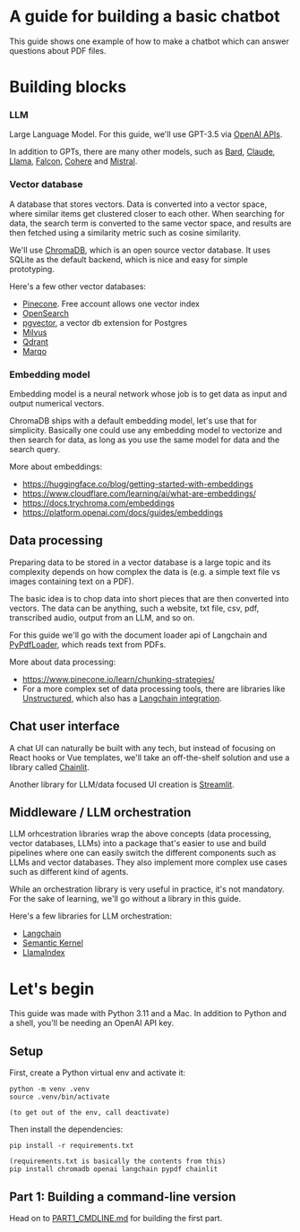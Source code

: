 # A guide for building a basic chatbot

This guide shows one example of how to make a chatbot which can answer questions about PDF files.

# Building blocks

### LLM

Large Language Model. For this guide, we'll use GPT-3.5 via [OpenAI APIs](https://platform.openai.com/docs/api-reference).

In addition to GPTs, there are many other models, such as [Bard](https://bard.google.com), [Claude](https://www.anthropic.com/product), [Llama](https://ai.meta.com/llama/), [Falcon](https://falconllm.tii.ae/), [Cohere](https://cohere.com/) and [Mistral](https://mistral.ai/news/announcing-mistral-7b/).

### Vector database

A database that stores vectors. Data is converted into a vector space, where similar items get clustered closer to each other. When searching for data, the search term is converted to the same vector space, and results are then fetched using a similarity metric such as cosine similarity.

We'll use [ChromaDB](https://docs.trychroma.com/), which is an open source vector database. It uses SQLite as the default backend, which is nice and easy for simple prototyping.

Here's a few other vector databases:

- [Pinecone](https://www.pinecone.io/). Free account allows one vector index
- [OpenSearch](https://opensearch.org/platform/search/vector-database.html)
- [pgvector](https://github.com/pgvector/pgvector), a vector db extension for Postgres
- [Milvus](https://milvus.io/)
- [Qdrant](https://qdrant.tech/)
- [Marqo](https://www.marqo.ai/)

### Embedding model

Embedding model is a neural network whose job is to get data as input and output numerical vectors.

ChromaDB ships with a default embedding model, let's use that for simplicity. Basically one could use any embedding model to vectorize and then search for data, as long as you use the same model for data and the search query.

More about embeddings:

- https://huggingface.co/blog/getting-started-with-embeddings
- https://www.cloudflare.com/learning/ai/what-are-embeddings/
- https://docs.trychroma.com/embeddings
- https://platform.openai.com/docs/guides/embeddings

## Data processing

Preparing data to be stored in a vector database is a large topic and its complexity depends on how complex the data is (e.g. a simple text file vs images containing text on a PDF).

The basic idea is to chop data into short pieces that are then converted into vectors. The data can be anything, such a website, txt file, csv, pdf, transcribed audio, output from an LLM, and so on.

For this guide we'll go with the document loader api of Langchain and [PyPdfLoader](https://python.langchain.com/docs/modules/data_connection/document_loaders/pdf), which reads text from PDFs.

More about data processing:

- https://www.pinecone.io/learn/chunking-strategies/
- For a more complex set of data processing tools, there are libraries like [Unstructured](https://unstructured.io/), which also has a [Langchain integration](https://python.langchain.com/docs/integrations/providers/unstructured).

## Chat user interface

A chat UI can naturally be built with any tech, but instead of focusing on React hooks or Vue templates, we'll take an off-the-shelf solution and use a library called [Chainlit](https://docs.chainlit.io/get-started/overview).

Another library for LLM/data focused UI creation is [Streamlit](https://streamlit.io/).

## Middleware / LLM orchestration

LLM orhcestration libraries wrap the above concepts (data processing, vector databases, LLMs) into a package that's easier to use and build pipelines where one can easily switch the different components such as LLMs and vector databases. They also implement more complex use cases such as different kind of agents.

While an orchestration library is very useful in practice, it's not mandatory. For the sake of learning, we'll go without a library in this guide.

Here's a few libraries for LLM orchestration:

- [Langchain](https://python.langchain.com/docs/get_started/introduction)
- [Semantic Kernel](https://github.com/microsoft/semantic-kernel)
- [LlamaIndex](https://www.llamaindex.ai/)

# Let's begin

This guide was made with Python 3.11 and a Mac. In addition to Python and a shell, you'll be needing an OpenAI API key.

## Setup

First, create a Python virtual env and activate it:

```
python -m venv .venv
source .venv/bin/activate

(to get out of the env, call deactivate)
```

Then install the dependencies:

```
pip install -r requirements.txt

(requirements.txt is basically the contents from this)
pip install chromadb openai langchain pypdf chainlit
```

## Part 1: Building a command-line version

Head on to [PART1_CMDLINE.md](PART1_CMDLINE.md) for building the first part.
